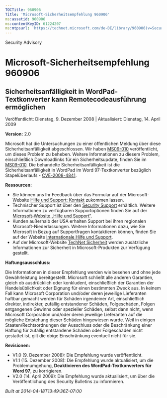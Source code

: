 ```yaml
---
TOCTitle: 960906
Title: 'Microsoft-Sicherheitsempfehlung 960906'
ms:assetid: 960906
ms:contentKeyID: 61224207
ms:mtpsurl: 'https://technet.microsoft.com/de-DE/library/960906(v=Security.10)'
---
```


Security Advisory

Microsoft-Sicherheitsempfehlung 960906
======================================

Sicherheitsanfälligkeit in WordPad-Textkonverter kann Remotecodeausführung ermöglichen
--------------------------------------------------------------------------------------

Veröffentlicht: Dienstag, 9. Dezember 2008 | Aktualisiert: Dienstag, 14. April 2009

**Version:** 2.0

Microsoft hat die Untersuchungen zu einer öffentlichen Meldung über diese Sicherheitsanfälligkeit abgeschlossen. Wir haben [MS09-010](https://go.microsoft.com/fwlink/?linkid=139849) veröffentlicht, um dieses Problem zu beheben. Weitere Informationen zu diesem Problem, einschließlich Downloadlinks für ein Sicherheitsupdate, finden Sie im [MS09-010](https://go.microsoft.com/fwlink/?linkid=139849). Die behandelte Sicherheitsanfälligkeit ist die Sicherheitsanfälligkeit in WordPad im Word 97-Textkonverter bezüglich Stapelüberlaufs - [CVE-2008-4841](https://www.cve.mitre.org/cgi-bin/cvename.cgi?name=cve-2008-4841).

**Ressourcen:**

-   Sie können uns Ihr Feedback über das Formular auf der Microsoft-Website [Hilfe und Support: Kontakt](https://support.microsoft.com/common/survey.aspx?scid=sw;en;1257&showpage=1&ws=technet&sd=tech) zukommen lassen.
-   Technischer Support ist über den [Security Support](https://go.microsoft.com/fwlink/?linkid=21131) erhältlich. Weitere Informationen zu verfügbaren Supportoptionen finden Sie auf der [Microsoft-Website „Hilfe und Support“](https://support.microsoft.com/).
-   Kunden außerhalb der USA erhalten Support bei ihren regionalen Microsoft-Niederlassungen. Weitere Informationen dazu, wie Sie Microsoft in Bezug auf Supportfragen kontaktieren können, finden Sie auf der Website [Internationale Hilfe und Support](https://go.microsoft.com/fwlink/?linkid=21155).
-   Auf der Microsoft-Website [TechNet Sicherheit](https://www.microsoft.com/germany/technet/sicherheit/default.mspx) werden zusätzliche Informationen zur Sicherheit in Microsoft-Produkten zur Verfügung gestellt.

**Haftungsausschluss:**

Die Informationen in dieser Empfehlung werden wie besehen und ohne jede Gewährleistung bereitgestellt. Microsoft schließt alle anderen Garantien, gleich ob ausdrücklich oder konkludent, einschließlich der Garantien der Handelsüblichkeit oder Eignung für einen bestimmten Zweck aus. In keinem Fall kann Microsoft Corporation und/oder deren jeweilige Lieferanten haftbar gemacht werden für Schäden irgendeiner Art, einschließlich direkter, indirekter, zufällig entstandener Schäden, Folgeschäden, Folgen entgangenen Gewinns oder spezieller Schäden, selbst dann nicht, wenn Microsoft Corporation und/oder deren jeweilige Lieferanten auf die mögliche Entstehung dieser Schäden hingewiesen wurde. Weil in einigen Staaten/Rechtsordnungen der Ausschluss oder die Beschränkung einer Haftung für zufällig entstandene Schäden oder Folgeschäden nicht gestattet ist, gilt die obige Einschränkung eventuell nicht für sie.

**Revisionen:**

-   V1.0 (9. Dezember 2008): Die Empfehlung wurde veröffentlicht.
-   V1.1 (15. Dezember 2008): Die Empfehlung wurde aktualisiert, um die Problemumgehung, **Deaktivieren des WordPad-Textkonverters für Word 97**, zu korrigieren.
-   V2.0 (14. April 2009): Die Empfehlung wurde aktualisiert, um über die Veröffentlichung des Security Bulletins zu informieren.

*Built at 2014-04-18T13:49:36Z-07:00*
